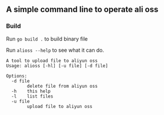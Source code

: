 ## A simple command line to operate ali oss

### Build

Run `go build .` to build binary file

Run `alioss --help` to see what it can do.
```
A tool to upload file to aliyun oss
Usage: alioss [-hl] [-u file] [-d file]

Options:
  -d file
        delete file from aliyun oss
  -h    this help
  -l    list files
  -u file
        upload file to aliyun oss
```

